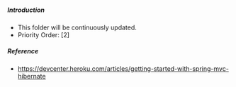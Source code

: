##### Introduction
- This folder will be continuously updated. 
- Priority Order: [2]

##### Reference
- https://devcenter.heroku.com/articles/getting-started-with-spring-mvc-hibernate
